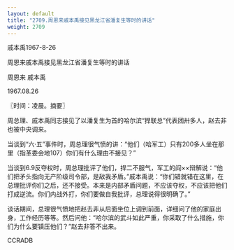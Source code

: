 ```yaml
---
layout: default
title: "2709.周恩来戚本禹接见黑龙江省潘复生等时的讲话"
weight: 2709
---
```


戚本禹1967-8-26

周恩来戚本禹接见黑龙江省潘复生等时的讲话

周恩来 戚本禹

1967.08.26

〖时间：凌晨。摘要〗

周总理、戚本禹同志接见了以潘复生为首的哈尔滨“捍联总”代表团卅多人，赵去非也被中央调来。

当谈到“六·五”事件时，周总理很气愤的讲：“他们（哈军工）只有200多人坐在那里（指革委会地107）你们有什么理由不接见？”

当谈到6.9反夺权时，周总理批评了他们，捍二不服气，军工的阎××辩解说：“他们把矛头指向无产阶级司令部，是敌我矛盾。”戚本禹说：“你们错就错在这里，在总理批评你们之后，还不接受。本来是内部矛盾问题，不应该夺权，不应该把他们打成逆流。你们内战外打，你们要做自我批评，总理说得很明确了。”

谈话期间，总理很气愤地把赵去非从后面坐位上调到前面，详细问了他的家庭出身，工作经历等等。然后问他：“哈尔滨的武斗如此严重，你采取了什么措施，你们为什么要镇压他们？”赵去非答不出来。

CCRADB

